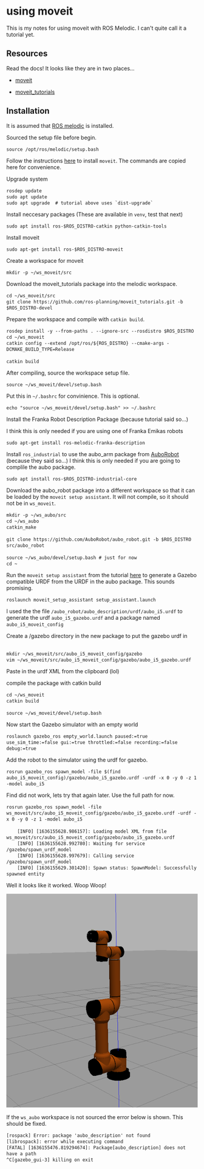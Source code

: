 # using moveit

This is my notes for using moveit with ROS Melodic. I can't quite call it a tutorial yet.

## Resources

Read the docs! It looks like they are in two places...

 - [moveit](https://moveit.ros.org/)

 - [moveit_tutorials](http://docs.ros.org/en/melodic/api/moveit_tutorials/html/doc/getting_started/getting_started.html#install-ros-and-catkin) 


## Installation

It is assumed that [ROS melodic](http://wiki.ros.org/melodic/Installation/Ubuntu) is installed.

Sourced the setup file before begin.

```
source /opt/ros/melodic/setup.bash
```


Follow the instructions [here](http://docs.ros.org/en/melodic/api/moveit_tutorials/html/doc/getting_started/getting_started.html#install-ros-and-catkin) to install `moveit`. The commands are copied here for convenience. 

Upgrade system

```
rosdep update
sudo apt update
sudo apt upgrade  # tutorial above uses `dist-upgrade`
```

Install neccesary packages (These are available in `venv`, test that next)

```
sudo apt install ros-$ROS_DISTRO-catkin python-catkin-tools
```

Install moveit

```
sudo apt-get install ros-$ROS_DISTRO-moveit
```

Create a workspace for moveit

```
mkdir -p ~/ws_moveit/src
```

Download the moveit_tutorials package into the melodic workspace.
```
cd ~/ws_moveit/src
git clone https://github.com/ros-planning/moveit_tutorials.git -b $ROS_DISTRO-devel
```

Prepare the workspace and compile with `catkin build`. 

```
rosdep install -y --from-paths . --ignore-src --rosdistro $ROS_DISTRO
cd ~/ws_moveit
catkin config --extend /opt/ros/${ROS_DISTRO} --cmake-args -DCMAKE_BUILD_TYPE=Release

catkin build
```
After compiling, source the workspace setup file. 

```
source ~/ws_moveit/devel/setup.bash
```
Put this in `~/.bashrc` for convinience. This is optional.
```
echo "source ~/ws_moveit/devel/setup.bash" >> ~/.bashrc
```



Install the Franka Robot Description Package (because tutorial said so...)

I think this is only needed if you are using one of Franka Emikas robots 
```
sudo apt-get install ros-melodic-franka-description
```

Install `ros_industrial` to use the aubo_arm package from [AuboRobot](https://github.com/AuboRobot/aubo_robot) (because they said so...)
I think this is only needed if you are going to complile the aubo package.
```
sudo apt install ros-$ROS_DISTRO-industrial-core
```

Download the aubo_robot package into a different workspace so that it can be loaded by the `moveit setup assistant`. It will not compile, so it should not be in `ws_moveit`.

```
mkdir -p ~/ws_aubo/src
cd ~/ws_aubo
catkin_make

git clone https://github.com/AuboRobot/aubo_robot.git -b $ROS_DISTRO src/aubo_robot

source ~/ws_aubo/devel/setup.bash # just for now
cd ~ 
```



Run the `moveit setup assistant` from the tutorial [here](http://docs.ros.org/en/melodic/api/moveit_tutorials/html/doc/setup_assistant/setup_assistant_tutorial.html) to generate a Gazebo compatible URDF from the URDF in the aubo package. This sounds promising.

```
roslaunch moveit_setup_assistant setup_assistant.launch
```

I used the the file `/aubo_robot/aubo_description/urdf/aubo_i5.urdf` to generate the urdf `aubo_i5_gazebo.urdf` and a package named `aubo_i5_moveit_config`


Create a /gazebo directory in the new package to put the gazebo urdf in

```

mkdir ~/ws_moveit/src/aubo_i5_moveit_config/gazebo
vim ~/ws_moveit/src/aubo_i5_moveit_config/gazebo/aubo_i5_gazebo.urdf
```


Paste in the urdf XML from the clipboard (lol) 


compile the package with catkin build

```
cd ~/ws_moveit
catkin build

source ~/ws_moveit/devel/setup.bash
```



Now start the Gazebo simulator with an empty world

```
roslaunch gazebo_ros empty_world.launch paused:=true use_sim_time:=false gui:=true throttled:=false recording:=false debug:=true
```

Add the robot to the simulator using the urdf for gazebo. 


```
rosrun gazebo_ros spawn_model -file $(find aubo_i5_moveit_config)/gazebo/aubo_i5_gazebo.urdf -urdf -x 0 -y 0 -z 1 -model aubo_i5
```

Find did not work, lets try that again later. Use the full path for now.

```
rosrun gazebo_ros spawn_model -file ws_moveit/src/aubo_i5_moveit_config/gazebo/aubo_i5_gazebo.urdf -urdf -x 0 -y 0 -z 1 -model aubo_i5
    
    [INFO] [1636155628.986157]: Loading model XML from file ws_moveit/src/aubo_i5_moveit_config/gazebo/aubo_i5_gazebo.urdf
    [INFO] [1636155628.992780]: Waiting for service /gazebo/spawn_urdf_model
    [INFO] [1636155628.997679]: Calling service /gazebo/spawn_urdf_model
    [INFO] [1636155629.301420]: Spawn status: SpawnModel: Successfully spawned entity
```

Well it looks like it worked. Woop Woop!

<img src="png_images/aubo_i5_gazebo.png" alt="drawing" width="700"/>



If the `ws_aubo` workspace is not sourced the error below is shown. This should be fixed.


```
[rospack] Error: package 'aubo_description' not found
[librospack]: error while executing command
[FATAL] [1636155476.819294674]: Package[aubo_description] does not have a path
^C[gazebo_gui-3] killing on exit
```
 
